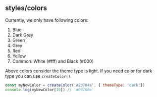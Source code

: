 ## styles/colors

Currently, we only have following colors:
1. Blue
1. Dark Grey
1. Green
1. Grey
1. Red
1. Yellow
1. Common: White (#fff) and Black (#000)

Above colors consider the theme type is light. If you need color for dark type you can use `createColor()`.
```js
const myNewColor = createColor('#23704a', { themeType: 'dark'})
console.log(myNewColor[10]) // '#06160e'
```